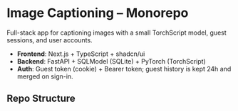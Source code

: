 # Image Captioning – Monorepo

Full-stack app for captioning images with a small TorchScript model, guest sessions, and user accounts.
- **Frontend**: Next.js + TypeScript + shadcn/ui
- **Backend**: FastAPI + SQLModel (SQLite) + PyTorch (TorchScript)
- **Auth**: Guest token (cookie) + Bearer token; guest history is kept 24h and merged on sign-in.

## Repo Structure

